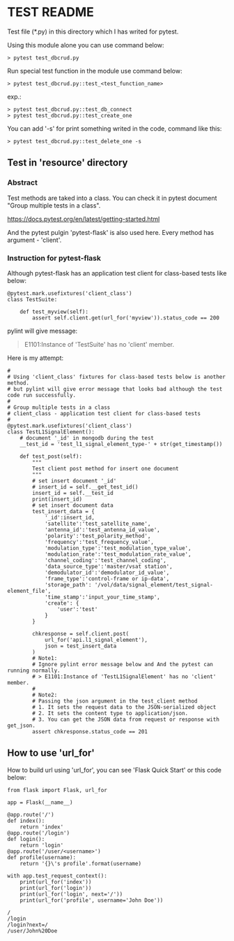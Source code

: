 # TEST README

Test file (*.py) in this directory which I has writed for pytest.

Using this module alone you can use command below:

```(cmd)
> pytest test_dbcrud.py
```

Run special test function in the module use command below:

```(cmd)
> pytest test_dbcrud.py::test_<test_function_name>
```

exp.:

```(cmd)
> pytest test_dbcrud.py::test_db_connect
> pytest test_dbcrud.py::test_create_one
```

You can add '-s' for print something writed in the code, command like this:

```(cmd)
> pytest test_dbcrud.py::test_delete_one -s
```

## Test in 'resource' directory

### Abstract

Test methods are taked into a class. You can check it in pytest document "Group multiple tests in a class".

<https://docs.pytest.org/en/latest/getting-started.html>

And the pytest pulgin 'pytest-flask' is also used here.
Every method has argument - 'client'.

### Instruction for pytest-flask

Although pytest-flask has an application test client for class-based tests like below:

```(python)
@pytest.mark.usefixtures('client_class')
class TestSuite:

    def test_myview(self):
        assert self.client.get(url_for('myview')).status_code == 200
```

pylint will give message:
> E1101:Instance of 'TestSuite' has no 'client' member.

Here is my attempt:

```(python)
#
# Using 'client_class' fixtures for class-based tests below is another method.
# but pylint will give error message that looks bad although the test code run successfully.
#
# Group multiple tests in a class
# client_class - application test client for class-based tests
#
@pytest.mark.usefixtures('client_class')
class TestL1SignalElement():
    # document '_id' in mongodb during the test
    __test_id = 'test_l1_signal_element_type-' + str(get_timestamp())

    def test_post(self):
        """
        Test client post method for insert one document
        """
        # set insert document '_id'
        # insert_id = self.__get_test_id()
        insert_id = self.__test_id
        print(insert_id)
        # set insert document data
        test_insert_data = {
            '_id':insert_id,
            'satellite':'test_satellite_name',
            'antenna_id':'test_antenna_id_value',
            'polarity':'test_polarity_method',
            'frequency':'test_frequency_value',
            'modulation_type':'test_modulation_type_value',
            'modulation_rate':'test_modulation_rate_value',
            'channel_coding':'test_channel_coding',
            'data_source_type':'master/vsat station',
            'demodulator_id':'demodulator_id_value',
            'frame_type':'control-frame or ip-data',
            'storage_path': '/vol/data/signal_element/test_signal-element_file',
            'time_stamp':'input_your_time_stamp',
            'create': {
                'user':'test'
            }
        }

        chkresponse = self.client.post(
            url_for('api.l1_signal_element'),
            json = test_insert_data
        )
        # Note1:
        # Ignore pylint error message below and And the pytest can running normally.
        # > E1101:Instance of 'TestL1SignalElement' has no 'client' member.
        # 
        # Note2:
        # Passing the json argument in the test_client method
        # 1. It sets the request data to the JSON-serialized object
        # 2. It sets the content type to application/json.
        # 3. You can get the JSON data from request or response with get_json.
        assert chkresponse.status_code == 201
```

## How to use 'url_for'

How to build url using 'url_for', you can see 'Flask Quick Start' or this code below:

```(python)
from flask import Flask, url_for

app = Flask(__name__)

@app.route('/')
def index():
    return 'index'
@app.route('/login')
def login():
    return 'login'
@app.route('/user/<username>')
def profile(username):
    return '{}\'s profile'.format(username)

with app.test_request_context():
    print(url_for('index'))
    print(url_for('login'))
    print(url_for('login', next='/'))
    print(url_for('profile', username='John Doe'))

/
/login
/login?next=/
/user/John%20Doe
```